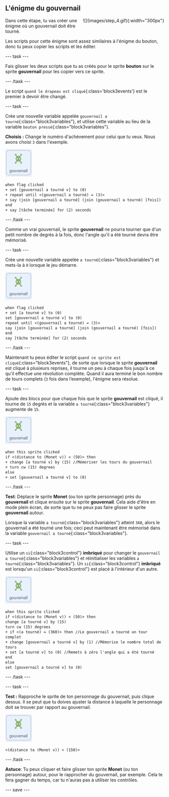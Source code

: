 ## L'énigme du gouvernail

<div style="display: flex; flex-wrap: wrap">
<div style="flex-basis: 200px; flex-grow: 1; margin-right: 15px;">
Dans cette étape, tu vas créer une énigme où un gouvernail doit être tourné.
</div>
<div>
![](images/step_4.gif){:width="300px"}
</div>
</div>

Les scripts pour cette énigme sont assez similaires à l'énigme du bouton, donc tu peux copier les scripts et les éditer.

--- task ---

Fais glisser les deux scripts que tu as créés pour le sprite **bouton** sur le sprite **gouvernail** pour les copier vers ce sprite.

--- /task ---

Le script `quand le drapeau est cliqué`{:class='block3events'} est le premier à devoir être changé.

--- task ---

Crée une nouvelle variable appelée `gouvernail a tourné`{:class="block3variables"}, et utilise cette variable au lieu de la variable `bouton pressé`{:class="block3variables"}.

**Choisis :** Change le numéro d'achèvement pour celui que tu veux. Nous avons choisi `3` dans l'exemple.

![Le sprite gouvernail.](images/handwheel-sprite.png)

```blocks3
when flag clicked
+ set [gouvernail a tourné v] to (0)
+ repeat until <(gouvernail a tourné) = (3)>
+ say (join [gouvernail a tourné] (join (gouvernail a tourné) [fois])
end
+ say [tâche terminée] for (2) seconds
```

--- /task ---

Comme un vrai gouvernail, le sprite **gouvernail** ne pourra tourner que d'un petit nombre de degrés à la fois, donc l'angle qu'il a été tourné devra être mémorisé.

--- task ---

Crée une nouvelle variable appelée `a tourné`{:class="block3variables"} et mets-la à `0` lorsque le jeu démarre.

![Le sprite gouvernail.](images/handwheel-sprite.png)

```blocks3
when flag clicked
+ set [a tourné v] to (0)
set [gouvernail a tourné v] to (0)
repeat until <(gouvernail a tourné) = (3)>
say (join [gouvernail a tourné] (join (gouvernail a tourné) [fois])
end
say [tâche terminée] for (2) seconds
```

--- /task ---

Maintenant tu peux éditer le script `quand ce sprite est cliqué`{:class="block3events"}, de sorte que lorsque le sprite **gouvernail** est cliqué à plusieurs reprises, il tourne un peu à chaque fois jusqu'à ce qu'il effectue une révolution complète. Quand il aura terminé le bon nombre de tours complets (`3` fois dans l’exemple), l'énigme sera résolue.

--- task ---

Ajoute des blocs pour que chaque fois que le sprite **gouvernail** est cliqué, il tourne de `15` degrés et la variable `a tourné`{:class="block3variables"} augmente de `15`.

![Le sprite gouvernail.](images/handwheel-sprite.png)

```blocks3
when this sprite clicked
if <(distance to (Monet v)) < (50)> then
+ change [a tourné v] by (15) //Mémoriser les tours du gouvernail
+ turn cw (15) degrees
else
+ set [gouvernail a tourné v] to (0)
```

--- /task ---

**Test**: Déplace le sprite **Monet** (ou ton sprite personnage) près du **gouvernail** et clique ensuite sur le sprite **gouvernail**. Cela aide d'être en mode plein écran, de sorte que tu ne peux pas faire glisser le sprite **gouvernail** autour.

Lorsque la variable `a tourné`{:class="block3variables"} atteint `360`, alors le gouvernail a été tourné une fois; ceci peut maintenant être mémorisé dans la variable `gouvernail a tourné`{:class="block3variables"}.

--- task ---

Utilise un `si`{:class="block3control"} **imbriqué** pour changer le `gouvernail a tourné`{:class="block3variables"} et réinitialiser les variables `a tourné`{:class="block3variables"}. Un `si`{:class="block3control"} **imbriqué** est lorsqu'un `si`{:class="block3control"} est placé à l'intérieur d'un autre.

![Le sprite gouvernail.](images/handwheel-sprite.png)

```blocks3
when this sprite clicked
if <(distance to (Monet v)) < (50)> then
change [a tourné v] by (15)
turn cw (15) degrees
+ if <(a tourné) = (360)> then //Le gouvernail a tourné un tour complet
+ change [gouvernail a tourné v] by (1) //Mémorise le nombre total de tours
+ set [a tourné v] to (0) //Remets à zéro l'angle qui a été tourné
end
else
set [gouvernail a tourné v] to (0)
```

--- /task ---

--- task ---

**Test :** Rapproche le sprite de ton personnage du gouvernail, puis clique dessus. Il se peut que tu doives ajuster la distance à laquelle le personnage doit se trouver par rapport au gouvernail.

![Le sprite gouvernail.](images/handwheel-sprite.png)

```blocks3
<(distance to (Monet v)) < (150)>
```

--- /task ---

**Astuce**: Tu peux cliquer et faire glisser ton sprite **Monet** (ou ton personnage) autour, pour le rapprocher du gouvernail, par exemple. Cela te fera gagner du temps, car tu n'auras pas à utiliser les contrôles.

--- save ---
